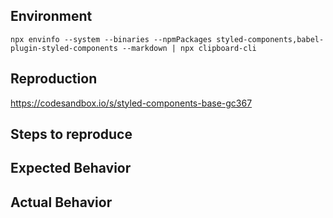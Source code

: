 <!--
🚨HOLD UP PLEASE, BEFORE DELETING THIS TEMPLATE!🚨😁
Thank you for contributing and please follow this guide before creating an issue! 🙌

1. Do you have a usage question?
=============================
- Look for prior or closed issues (but please avoid replying to them if they're old)
- Check the docs: https://www.styled-components.com/docs
- Look for/ask questions on stack overflow: https://stackoverflow.com/questions/ask?tags=styled-components
- Start a thread on our Spectrum help channel: https://spectrum.chat/styled-components/help
- Is this about Typescript? TS types are provided by DefinitelyTyped, all issues opened about TS will be closed and referred there.

2. Think you found a bug?
=============================
- Consider submitting a PR with a failing test instead
- Use the "BUG TEMPLATE" below to report a test
- Don't forget to 👉PROVIDE A REPRODUCTION PLEASE 😉 (Codesandbox links are provided and most useful, repositories are ok)
- If you can't provide a reproduction, snippets of code can help, but are incomplete reports

3. Do you have a feature request?
=============================
- Look for old & closed issues (replying might be ok if they're not too old or have no conclusion)
- Otherwise: Remove the template below and provide thoughtful commentary *and code samples* on what this feature means for your product

What will it allow you to do that you can't do today?
How will it make current work-arounds straightforward?
What potential bugs and edge cases does it help to avoid?
Please keep it product-centric.
-->

<!-- BUG TEMPLATE -->
## Environment
<!-- Please run this command inside your project and paste its contents here (it automatically copies to your clipboard) -->
`npx envinfo --system --binaries --npmPackages styled-components,babel-plugin-styled-components --markdown | npx clipboard-cli`

## Reproduction

<!-- If you can't reproduce your bug, make sure to add details on how you've set up your project -->
https://codesandbox.io/s/styled-components-base-gc367

## Steps to reproduce

## Expected Behavior

## Actual Behavior
